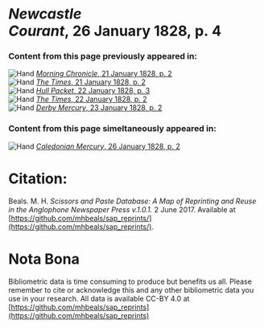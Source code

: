# *Newcastle Courant*, 26 January 1828, p. 4  
  
### Content from this page previously appeared in:  
![Hand](http://scissorsandpaste.net/wp-content/uploads/2017/06/smallhandpointer.png) [*Morning Chronicle*, 21 January 1828, p. 2](https://mhbeals.github.io/sap_html/Morning-Chronicle/Morning-Chronicle-21-January-1828-p-2)  
![Hand](http://scissorsandpaste.net/wp-content/uploads/2017/06/smallhandpointer.png) [*The Times*, 21 January 1828, p. 2](https://mhbeals.github.io/sap_html/The-Times/The-Times-21-January-1828-p-2)  
![Hand](http://scissorsandpaste.net/wp-content/uploads/2017/06/smallhandpointer.png) [*Hull Packet*, 22 January 1828, p. 3](https://mhbeals.github.io/sap_html/Hull-Packet/Hull-Packet-22-January-1828-p-3)  
![Hand](http://scissorsandpaste.net/wp-content/uploads/2017/06/smallhandpointer.png) [*The Times*, 22 January 1828, p. 2](https://mhbeals.github.io/sap_html/The-Times/The-Times-22-January-1828-p-2)  
![Hand](http://scissorsandpaste.net/wp-content/uploads/2017/06/smallhandpointer.png) [*Derby Mercury*, 23 January 1828, p. 2](https://mhbeals.github.io/sap_html/Derby-Mercury/Derby-Mercury-23-January-1828-p-2)  
  
### Content from this page simeltaneously appeared in:  
![Hand](http://scissorsandpaste.net/wp-content/uploads/2017/06/smallhandpointer.png) [*Caledonian Mercury*, 26 January 1828, p. 2](https://mhbeals.github.io/sap_html/Caledonian-Mercury/Caledonian-Mercury-26-January-1828-p-2)  


# Citation: 

Beals. M. H. *Scissors and Paste Database: A Map of Reprinting and Reuse in the Anglophone Newspaper Press v.1.0.1.* 2 June 2017. Available at [https://github.com/mhbeals/sap_reprints/](https://github.com/mhbeals/sap_reprints/). 

# Nota Bona

Bibliometric data is time consuming to produce but benefits us all. Please remember to cite or acknowledge this and any other bibliometric data you use in your research. All data is available CC-BY 4.0 at [https://github.com/mhbeals/sap_reprints](https://github.com/mhbeals/sap_reprints)